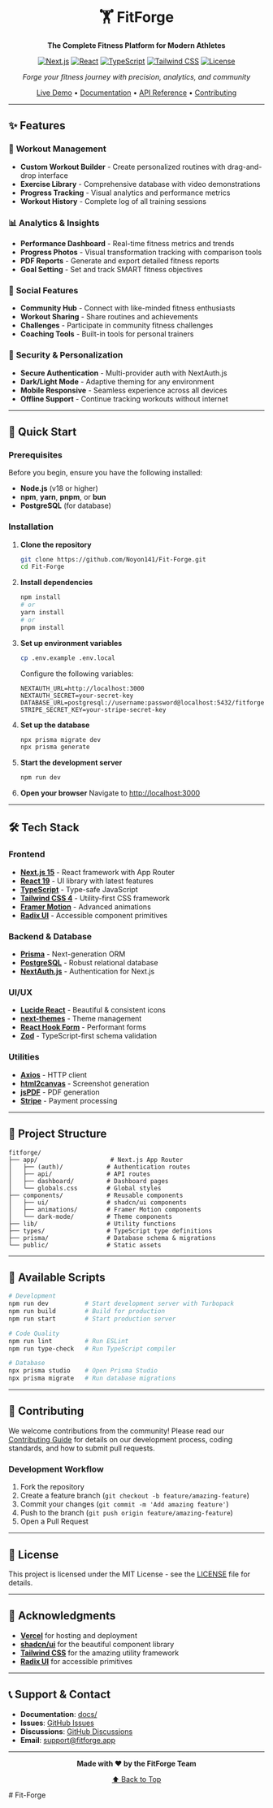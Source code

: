<div align="center">

# 🏋️ FitForge

**The Complete Fitness Platform for Modern Athletes**

[![Next.js](https://img.shields.io/badge/Next.js-15.5.4-black?style=flat-square&logo=next.js)](https://nextjs.org/)
[![React](https://img.shields.io/badge/React-19.1.0-blue?style=flat-square&logo=react)](https://reactjs.org/)
[![TypeScript](https://img.shields.io/badge/TypeScript-5-blue?style=flat-square&logo=typescript)](https://www.typescriptlang.org/)
[![Tailwind CSS](https://img.shields.io/badge/Tailwind_CSS-4-38B2AC?style=flat-square&logo=tailwind-css)](https://tailwindcss.com/)
[![License](https://img.shields.io/badge/license-MIT-green?style=flat-square)](LICENSE)

_Forge your fitness journey with precision, analytics, and community_

[Live Demo](https://fit-forge.vercel.app) • [Documentation](docs/) • [API Reference](docs/api.md) • [Contributing](CONTRIBUTING.md)

</div>

---

## ✨ Features

### 🎯 **Workout Management**

- **Custom Workout Builder** - Create personalized routines with drag-and-drop interface
- **Exercise Library** - Comprehensive database with video demonstrations
- **Progress Tracking** - Visual analytics and performance metrics
- **Workout History** - Complete log of all training sessions

### 📊 **Analytics & Insights**

- **Performance Dashboard** - Real-time fitness metrics and trends
- **Progress Photos** - Visual transformation tracking with comparison tools
- **PDF Reports** - Generate and export detailed fitness reports
- **Goal Setting** - Set and track SMART fitness objectives

### 👥 **Social Features**

- **Community Hub** - Connect with like-minded fitness enthusiasts
- **Workout Sharing** - Share routines and achievements
- **Challenges** - Participate in community fitness challenges
- **Coaching Tools** - Built-in tools for personal trainers

### 🔐 **Security & Personalization**

- **Secure Authentication** - Multi-provider auth with NextAuth.js
- **Dark/Light Mode** - Adaptive theming for any environment
- **Mobile Responsive** - Seamless experience across all devices
- **Offline Support** - Continue tracking workouts without internet

---

## 🚀 Quick Start

### Prerequisites

Before you begin, ensure you have the following installed:

- **Node.js** (v18 or higher)
- **npm**, **yarn**, **pnpm**, or **bun**
- **PostgreSQL** (for database)

### Installation

1. **Clone the repository**

   ```bash
   git clone https://github.com/Noyon141/Fit-Forge.git
   cd Fit-Forge
   ```

2. **Install dependencies**

   ```bash
   npm install
   # or
   yarn install
   # or
   pnpm install
   ```

3. **Set up environment variables**

   ```bash
   cp .env.example .env.local
   ```

   Configure the following variables:

   ```env
   NEXTAUTH_URL=http://localhost:3000
   NEXTAUTH_SECRET=your-secret-key
   DATABASE_URL=postgresql://username:password@localhost:5432/fitforge
   STRIPE_SECRET_KEY=your-stripe-secret-key
   ```

4. **Set up the database**

   ```bash
   npx prisma migrate dev
   npx prisma generate
   ```

5. **Start the development server**

   ```bash
   npm run dev
   ```

6. **Open your browser**
   Navigate to [http://localhost:3000](http://localhost:3000)

---

## 🛠️ Tech Stack

### **Frontend**

- **[Next.js 15](https://nextjs.org/)** - React framework with App Router
- **[React 19](https://reactjs.org/)** - UI library with latest features
- **[TypeScript](https://www.typescriptlang.org/)** - Type-safe JavaScript
- **[Tailwind CSS 4](https://tailwindcss.com/)** - Utility-first CSS framework
- **[Framer Motion](https://www.framer.com/motion/)** - Advanced animations
- **[Radix UI](https://www.radix-ui.com/)** - Accessible component primitives

### **Backend & Database**

- **[Prisma](https://www.prisma.io/)** - Next-generation ORM
- **[PostgreSQL](https://www.postgresql.org/)** - Robust relational database
- **[NextAuth.js](https://next-auth.js.org/)** - Authentication for Next.js

### **UI/UX**

- **[Lucide React](https://lucide.dev/)** - Beautiful & consistent icons
- **[next-themes](https://github.com/pacocoursey/next-themes)** - Theme management
- **[React Hook Form](https://react-hook-form.com/)** - Performant forms
- **[Zod](https://zod.dev/)** - TypeScript-first schema validation

### **Utilities**

- **[Axios](https://axios-http.com/)** - HTTP client
- **[html2canvas](https://html2canvas.hertzen.com/)** - Screenshot generation
- **[jsPDF](https://github.com/parallax/jsPDF)** - PDF generation
- **[Stripe](https://stripe.com/)** - Payment processing

---

## 📁 Project Structure

```
fitforge/
├── app/                    # Next.js App Router
│   ├── (auth)/            # Authentication routes
│   ├── api/               # API routes
│   ├── dashboard/         # Dashboard pages
│   └── globals.css        # Global styles
├── components/            # Reusable components
│   ├── ui/                # shadcn/ui components
│   ├── animations/        # Framer Motion components
│   └── dark-mode/         # Theme components
├── lib/                   # Utility functions
├── types/                 # TypeScript type definitions
├── prisma/                # Database schema & migrations
└── public/                # Static assets
```

---

## 🔧 Available Scripts

```bash
# Development
npm run dev          # Start development server with Turbopack
npm run build        # Build for production
npm run start        # Start production server

# Code Quality
npm run lint         # Run ESLint
npm run type-check   # Run TypeScript compiler

# Database
npx prisma studio    # Open Prisma Studio
npx prisma migrate   # Run database migrations
```

---

## 🤝 Contributing

We welcome contributions from the community! Please read our [Contributing Guide](CONTRIBUTING.md) for details on our development process, coding standards, and how to submit pull requests.

### Development Workflow

1. Fork the repository
2. Create a feature branch (`git checkout -b feature/amazing-feature`)
3. Commit your changes (`git commit -m 'Add amazing feature'`)
4. Push to the branch (`git push origin feature/amazing-feature`)
5. Open a Pull Request

---

## 📄 License

This project is licensed under the MIT License - see the [LICENSE](LICENSE) file for details.

---

## 🙏 Acknowledgments

- **[Vercel](https://vercel.com/)** for hosting and deployment
- **[shadcn/ui](https://ui.shadcn.com/)** for the beautiful component library
- **[Tailwind CSS](https://tailwindcss.com/)** for the amazing utility framework
- **[Radix UI](https://www.radix-ui.com/)** for accessible primitives

---

## 📞 Support & Contact

- **Documentation**: [docs/](docs/)
- **Issues**: [GitHub Issues](https://github.com/Noyon141/Fit-Forge/issues)
- **Discussions**: [GitHub Discussions](https://github.com/Noyon141/Fit-Forge/discussions)
- **Email**: support@fitforge.app

---

<div align="center">

**Made with ❤️ by the FitForge Team**

[⬆️ Back to Top](#-fitforge)

</div>
#   F i t - F o r g e 
 
 

